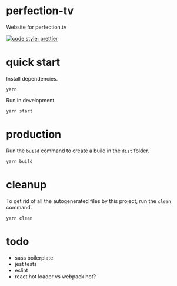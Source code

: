 # perfection-tv

Website for perfection.tv

[![code style: prettier](https://img.shields.io/badge/code_style-prettier-ff69b4.svg?style=flat-square)](https://github.com/prettier/prettier)

# quick start

Install dependencies.

```
yarn
```

Run in development.

```
yarn start
```

# production

Run the `build` command to create a build in the `dist` folder.

```
yarn build
```

# cleanup

To get rid of all the autogenerated files by this project, run the `clean` command.

```
yarn clean
```

# todo

- sass boilerplate
- jest tests
- eslint
- react hot loader vs webpack hot?
